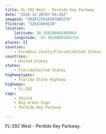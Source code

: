 ```yaml
---
title: FL-292 West - Perdido Key Parkway
date: "2018-12-26T07:50:24Z"
imageid: "5028121616587885276"
flickrid: "32643469228"
location:
    latitude: 30.359286981488964
    longitude: -87.36188603441754
places: []
counties:
    - Escambia County|Florida|United States
countries:
    - United States
states:
    - Florida|United States
highwaytypes:
    - Florida State Highway
highways:
    - FL-292
tags:
    - Shield
    - Big Green Sign
    - Perdido Key Parkway

---
```

FL-292 West - Perdido Key Parkway.